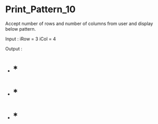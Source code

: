 # Print_Pattern_10

Accept number of rows and number of columns from user and display
below pattern.

Input : iRow  = 3 iCol  = 4	

Output  :     
*	#	*	#   	                      
*	#	*	#   	                     
*	#	*	#   	                     
